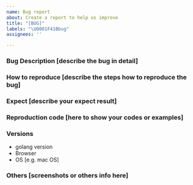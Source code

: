 ```yaml
---
name: Bug report
about: Create a report to help us improve
title: "[BUG]"
labels: "\U0001F41Bbug"
assignees: ''

---
```


### Bug Description [describe the bug in detail]

### How to reproduce [describe the steps how to reproduce the bug]

### Expect [describe your expect result]

### Reproduction code [here to show your codes or examples]

### Versions

- golang version
- Browser
- OS [e.g. mac OS]

### Others [screenshots or others info here]
